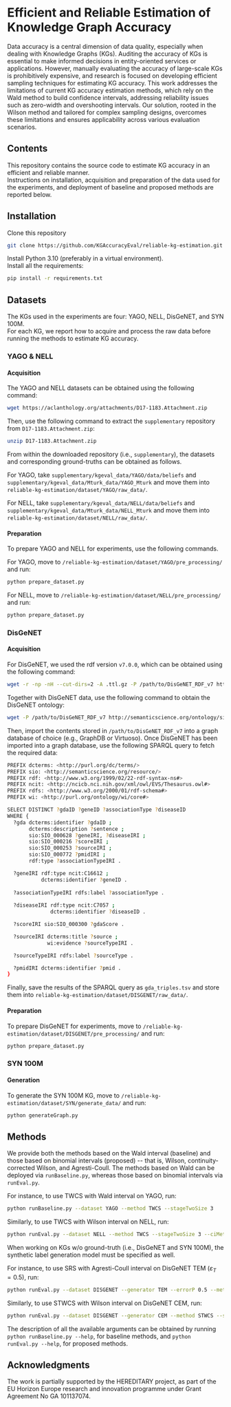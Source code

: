 # Efficient and Reliable Estimation of Knowledge Graph Accuracy
Data accuracy is a central dimension of data quality, especially when dealing with Knowledge Graphs (KGs). Auditing the accuracy of KGs is essential to make informed decisions in entity-oriented services or applications. However, manually evaluating the accuracy of large-scale KGs is prohibitively expensive, and research is focused on developing efficient sampling techniques for estimating KG accuracy. This work addresses the limitations of current KG accuracy estimation methods, which rely on the Wald method to build confidence intervals, addressing reliability issues such as zero-width and overshooting intervals. Our solution, rooted in the Wilson method and tailored for complex sampling designs, overcomes these limitations and ensures applicability across various evaluation scenarios.

## Contents

This repository contains the source code to estimate KG accuracy in an efficient and reliable manner. <br>
Instructions on installation, acquisition and preparation of the data used for the experiments, and deployment of baseline and proposed methods are reported below.

## Installation 

Clone this repository

```bash
git clone https://github.com/KGAccuracyEval/reliable-kg-estimation.git
```

Install Python 3.10 (preferably in a virtual environment). <br>
Install all the requirements:

```bash
pip install -r requirements.txt
```

## Datasets

The KGs used in the experiments are four: YAGO, NELL, DisGeNET, and SYN 100M. <br>
For each KG, we report how to acquire and process the raw data before running the methods to estimate KG accuracy.

### YAGO & NELL

#### Acquisition

The YAGO and NELL datasets can be obtained using the following command:

```bash
wget https://aclanthology.org/attachments/D17-1183.Attachment.zip
```

Then, use the following command to extract the ```supplementary``` repository from ```D17-1183.Attachment.zip```:

```bash
unzip D17-1183.Attachment.zip
```

From within the downloaded repository (i.e., ```supplementary```), the datasets and corresponding ground-truths can be obtained as follows.

For YAGO, take ```supplementary/kgeval_data/YAGO/data/beliefs``` and ```supplementary/kgeval_data/Mturk_data/YAGO_Mturk``` and move them into ```reliable-kg-estimation/dataset/YAGO/raw_data/```.

For NELL, take ```supplementary/kgeval_data/NELL/data/beliefs``` and ```supplementary/kgeval_data/Mturk_data/NELL_Mturk``` and move them into ```reliable-kg-estimation/dataset/NELL/raw_data/```.

#### Preparation

To prepare YAGO and NELL for experiments, use the following commands.

For YAGO, move to ```/reliable-kg-estimation/dataset/YAGO/pre_processing/``` and run:

```bash
python prepare_dataset.py
```

For NELL, move to ```/reliable-kg-estimation/dataset/NELL/pre_processing/``` and run:

```bash
python prepare_dataset.py
```

### DisGeNET

#### Acquisition

For DisGeNET, we used the rdf version ```v7.0.0```, which can be obtained using the following command:

```bash
wget -r -np -nH --cut-dirs=2 -A .ttl.gz -P /path/to/DisGeNET_RDF_v7 http://rdf.disgenet.org/download/v7.0.0/
```

Together with DisGeNET data, use the following command to obtain the DisGeNET ontology:

```bash
wget -P /path/to/DisGeNET_RDF_v7 http://semanticscience.org/ontology/sio.owl
```

Then, import the contents stored in ```/path/to/DisGeNET_RDF_v7``` into a graph database of choice (e.g., GraphDB or Virtuoso). Once DisGeNET has been imported into a graph database, use the following SPARQL query to fetch the required data:

```bash
PREFIX dcterms: <http://purl.org/dc/terms/>
PREFIX sio: <http://semanticscience.org/resource/>
PREFIX rdf: <http://www.w3.org/1999/02/22-rdf-syntax-ns#>
PREFIX ncit: <http://ncicb.nci.nih.gov/xml/owl/EVS/Thesaurus.owl#>
PREFIX rdfs: <http://www.w3.org/2000/01/rdf-schema#>
PREFIX wi: <http://purl.org/ontology/wi/core#>

SELECT DISTINCT ?gdaID ?geneID ?associationType ?diseaseID
WHERE {
  ?gda dcterms:identifier ?gdaID ;
       dcterms:description ?sentence ;
       sio:SIO_000628 ?geneIRI, ?diseaseIRI ;
       sio:SIO_000216 ?scoreIRI ;
       sio:SIO_000253 ?sourceIRI ;
       sio:SIO_000772 ?pmidIRI ;
       rdf:type ?associationTypeIRI .

  ?geneIRI rdf:type ncit:C16612 ;
           dcterms:identifier ?geneID .
    
  ?associationTypeIRI rdfs:label ?associationType .
    
  ?diseaseIRI rdf:type ncit:C7057 ;
              dcterms:identifier ?diseaseID .

  ?scoreIRI sio:SIO_000300 ?gdaScore .

  ?sourceIRI dcterms:title ?source ;
             wi:evidence ?sourceTypeIRI .

  ?sourceTypeIRI rdfs:label ?sourceType .

  ?pmidIRI dcterms:identifier ?pmid .
}
```

Finally, save the results of the SPARQL query as ```gda_triples.tsv``` and store them into ```reliable-kg-estimation/dataset/DISGENET/raw_data/```.

#### Preparation

To prepare DisGeNET for experiments, move to ```/reliable-kg-estimation/dataset/DISGENET/pre_processing/``` and run:

```bash
python prepare_dataset.py
```

### SYN 100M

#### Generation

To generate the SYN 100M KG, move to ```/reliable-kg-estimation/dataset/SYN/generate_data/``` and run:

```bash
python generateGraph.py
```

## Methods 

We provide both the methods based on the Wald interval (baseline) and those based on binomial intervals (proposed) -- that is, Wilson, continuity-corrected Wilson, and Agresti-Coull. The methods based on Wald can be deployed via ```runBaseline.py```, whereas those based on binomial intervals via ```runEval.py```.

For instance, to use TWCS with Wald interval on YAGO, run:

```bash
python runBaseline.py --dataset YAGO --method TWCS --stageTwoSize 3
```

Similarly, to use TWCS with Wilson interval on NELL, run:

```bash
python runEval.py --dataset NELL --method TWCS --stageTwoSize 3 --ciMethod wilson
```

When working on KGs w/o ground-truth (i.e., DisGeNET and SYN 100M), the synthetic label generation model must be specified as well.

For instance, to use SRS with Agresti-Coull interval on DisGeNET TEM ($\varepsilon_{T}=0.5$), run:

```bash
python runEval.py --dataset DISGENET --generator TEM --errorP 0.5 --method SRS --ciMethod agresti-coull
```

Similarly, to use STWCS with Wilson interval on DisGeNET CEM, run:

```bash
python runEval.py --dataset DISGENET --generator CEM --method STWCS --stageTwoSize 5 --stratFeature degree --numStrata 2 --ciMethod wilson
``` 

The description of all the available arguments can be obtained by running ```python runBaseline.py --help```, for baseline methods, and ```python runEval.py --help```, for proposed methods. 

## Acknowledgments
The work is partially supported by the HEREDITARY project, as part of the EU Horizon Europe research and innovation programme under Grant Agreement No GA 101137074.
